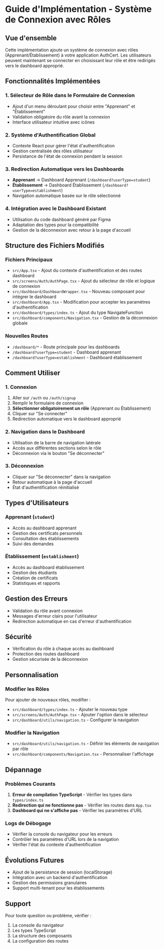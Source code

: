 # Guide d'Implémentation - Système de Connexion avec Rôles

## Vue d'ensemble

Cette implémentation ajoute un système de connexion avec rôles (Apprenant/Établissement) à votre application AuthCert. Les utilisateurs peuvent maintenant se connecter en choisissant leur rôle et être redirigés vers le dashboard approprié.

## Fonctionnalités Implémentées

### 1. Sélecteur de Rôle dans le Formulaire de Connexion
- Ajout d'un menu déroulant pour choisir entre "Apprenant" et "Établissement"
- Validation obligatoire du rôle avant la connexion
- Interface utilisateur intuitive avec icônes

### 2. Système d'Authentification Global
- Contexte React pour gérer l'état d'authentification
- Gestion centralisée des rôles utilisateur
- Persistance de l'état de connexion pendant la session

### 3. Redirection Automatique vers les Dashboards
- **Apprenant** → Dashboard Apprenant (`/dashboard?userType=student`)
- **Établissement** → Dashboard Établissement (`/dashboard?userType=establishment`)
- Navigation automatique basée sur le rôle sélectionné

### 4. Intégration avec le Dashboard Existant
- Utilisation du code dashboard généré par Figma
- Adaptation des types pour la compatibilité
- Gestion de la déconnexion avec retour à la page d'accueil

## Structure des Fichiers Modifiés

### Fichiers Principaux
- `src/App.tsx` - Ajout du contexte d'authentification et des routes dashboard
- `src/screens/Auth/AuthPage.tsx` - Ajout du sélecteur de rôle et logique de connexion
- `src/dashboard/DashboardWrapper.tsx` - Nouveau composant pour intégrer le dashboard
- `src/dashboard/App.tsx` - Modification pour accepter les paramètres d'authentification
- `src/dashboard/types/index.ts` - Ajout du type NavigateFunction
- `src/dashboard/components/Navigation.tsx` - Gestion de la déconnexion globale

### Nouvelles Routes
- `/dashboard/*` - Route principale pour les dashboards
- `/dashboard?userType=student` - Dashboard apprenant
- `/dashboard?userType=establishment` - Dashboard établissement

## Comment Utiliser

### 1. Connexion
1. Aller sur `/auth` ou `/auth/signup`
2. Remplir le formulaire de connexion
3. **Sélectionner obligatoirement un rôle** (Apprenant ou Établissement)
4. Cliquer sur "Se connecter"
5. Redirection automatique vers le dashboard approprié

### 2. Navigation dans le Dashboard
- Utilisation de la barre de navigation latérale
- Accès aux différentes sections selon le rôle
- Déconnexion via le bouton "Se déconnecter"

### 3. Déconnexion
- Cliquer sur "Se déconnecter" dans la navigation
- Retour automatique à la page d'accueil
- État d'authentification réinitialisé

## Types d'Utilisateurs

### Apprenant (`student`)
- Accès au dashboard apprenant
- Gestion des certificats personnels
- Consultation des établissements
- Suivi des demandes

### Établissement (`establishment`)
- Accès au dashboard établissement
- Gestion des étudiants
- Création de certificats
- Statistiques et rapports

## Gestion des Erreurs

- Validation du rôle avant connexion
- Messages d'erreur clairs pour l'utilisateur
- Redirection automatique en cas d'erreur d'authentification

## Sécurité

- Vérification du rôle à chaque accès au dashboard
- Protection des routes dashboard
- Gestion sécurisée de la déconnexion

## Personnalisation

### Modifier les Rôles
Pour ajouter de nouveaux rôles, modifier :
- `src/dashboard/types/index.ts` - Ajouter le nouveau type
- `src/screens/Auth/AuthPage.tsx` - Ajouter l'option dans le sélecteur
- `src/dashboard/utils/navigation.ts` - Configurer la navigation

### Modifier la Navigation
- `src/dashboard/utils/navigation.ts` - Définir les éléments de navigation par rôle
- `src/dashboard/components/Navigation.tsx` - Personnaliser l'affichage

## Dépannage

### Problèmes Courants
1. **Erreur de compilation TypeScript** - Vérifier les types dans `types/index.ts`
2. **Redirection qui ne fonctionne pas** - Vérifier les routes dans `App.tsx`
3. **Dashboard qui ne s'affiche pas** - Vérifier les paramètres d'URL

### Logs de Débogage
- Vérifier la console du navigateur pour les erreurs
- Contrôler les paramètres d'URL lors de la navigation
- Vérifier l'état du contexte d'authentification

## Évolutions Futures

- Ajout de la persistance de session (localStorage)
- Intégration avec un backend d'authentification
- Gestion des permissions granulaires
- Support multi-tenant pour les établissements

## Support

Pour toute question ou problème, vérifier :
1. La console du navigateur
2. Les types TypeScript
3. La structure des composants
4. La configuration des routes
